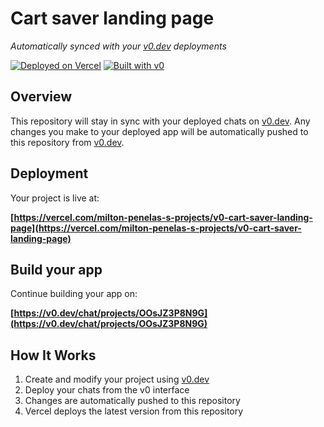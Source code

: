 # Cart saver landing page

*Automatically synced with your [v0.dev](https://v0.dev) deployments*

[![Deployed on Vercel](https://img.shields.io/badge/Deployed%20on-Vercel-black?style=for-the-badge&logo=vercel)](https://vercel.com/milton-penelas-s-projects/v0-cart-saver-landing-page)
[![Built with v0](https://img.shields.io/badge/Built%20with-v0.dev-black?style=for-the-badge)](https://v0.dev/chat/projects/OOsJZ3P8N9G)

## Overview

This repository will stay in sync with your deployed chats on [v0.dev](https://v0.dev).
Any changes you make to your deployed app will be automatically pushed to this repository from [v0.dev](https://v0.dev).

## Deployment

Your project is live at:

**[https://vercel.com/milton-penelas-s-projects/v0-cart-saver-landing-page](https://vercel.com/milton-penelas-s-projects/v0-cart-saver-landing-page)**

## Build your app

Continue building your app on:

**[https://v0.dev/chat/projects/OOsJZ3P8N9G](https://v0.dev/chat/projects/OOsJZ3P8N9G)**

## How It Works

1. Create and modify your project using [v0.dev](https://v0.dev)
2. Deploy your chats from the v0 interface
3. Changes are automatically pushed to this repository
4. Vercel deploys the latest version from this repository